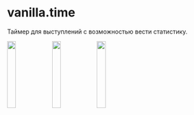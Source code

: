 # vanilla.time

Таймер для выступлений с возможностью вести статистику.

<img src="https://user-images.githubusercontent.com/16573297/61965664-63e18980-afd9-11e9-95cc-74f1df8599c8.jpg" width="20%">
<img src="https://user-images.githubusercontent.com/16573297/61965660-617f2f80-afd9-11e9-84c7-f2e32629e1d0.jpg" width="20%">
<img src="https://user-images.githubusercontent.com/16573297/61965657-5e843f00-afd9-11e9-9e87-9d1ca544af3e.jpg" width="20%">
